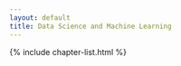 ```yaml
---
layout: default
title: Data Science and Machine Learning
---
```





{% include chapter-list.html %}


